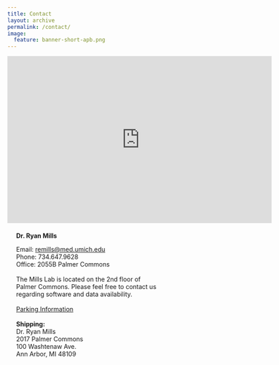 ```yaml
---
title: Contact
layout: archive
permalink: /contact/ 
image:
  feature: banner-short-apb.png
---
```

<p>
<div style="width:100%; height:890px">

<div id="contact" style="width:600px; height:400px">
<iframe src="https://www.google.com/maps/embed?pb=!1m18!1m12!1m3!1d2951.8978478212002!2d-83.73385229999997!3d42.2807039!2m3!1f0!2f0!3f0!3m2!1i1024!2i768!4f13.1!3m3!1m2!1s0x883cae4267e3b0fb%3A0x568ddae57aca9980!2sPalmer+Commons%2C+100+Washtenaw+Ave%2C+Ann+Arbor%2C+MI+48109!5e0!3m2!1sen!2sus!4v1423169225690" width="600" height="380" frameborder="0" style="border:0">
        <p>Your browser does not support iframes.</p>
</iframe>
</div>

<div id="contact" style="width:320px; height:380px; padding-left:20px">
<b>Dr. Ryan Mills</b><br>

Email: <a href="mailto:remills@med.umich.edu">remills@med.umich.edu</a><br>
Phone: 734.647.9628<br>
Office: 2055B Palmer Commons<br>
<br />
The Mills Lab is located on the 2nd floor of Palmer Commons. Please feel free to contact us regarding software and data availability.
<br /> <br />
<a href="http://palmercommons.umich.edu/article/driving-directions">Parking Information</a>
<br /> <br />
<b>Shipping:</b><br>
Dr. Ryan Mills<br>
2017 Palmer Commons<br>
100 Washtenaw Ave.<br>
Ann Arbor, MI 48109<br>
</div>

</div>

